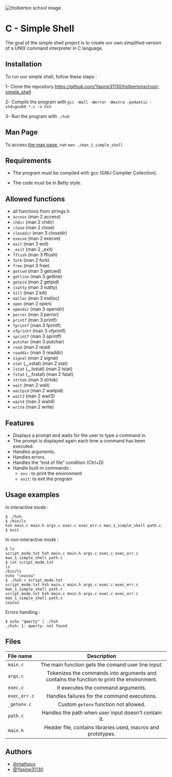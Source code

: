 ![Holberton school image](https://apply.holbertonschool.com/holberton-logo.png)
# C - Simple Shell

The goal of the simple shell project is to create our own simplified version of a UNIX command interpreter in C language.

## Installation

To run our simple shell, follow these steps : 

  1- Clone the repository https://github.com/Yasine31130/holbertonschool-simple_shell
  
  2- Compile the program with `gcc -Wall -Werror -Wextra -pedantic -std=gnu89 *.c -o hsh`

  3- Run the program with `./hsh`

## Man Page 

To access [the man page](https://github.com/Yasine31130/holbertonschool-simple_shell/blob/master/man_1_simple_shell), run `man ./man_1_simple_shell`

## Requirements

- The program must be compiled with gcc (GNU Compiler Collection).

- The code must be in Betty style.
## Allowed functions

-   all functions from strings.h
-   `access`  (man 2 access)
-   `chdir`  (man 2 chdir)
-   `close`  (man 2 close)
-   `closedir`  (man 3 closedir)
-   `execve`  (man 2 execve)
-   `exit`  (man 3 exit)
-   `_exit`  (man 2 _exit)
-   `fflush`  (man 3 fflush)
-   `fork`  (man 2 fork)
-   `free`  (man 3 free)
-   `getcwd`  (man 3 getcwd)
-   `getline`  (man 3 getline)
-   `getpid`  (man 2 getpid)
-   `isatty`  (man 3 isatty)
-   `kill`  (man 2 kill)
-   `malloc`  (man 3 malloc)
-   `open`  (man 2 open)
-   `opendir`  (man 3 opendir)
-   `perror`  (man 3 perror)
-   `printf`  (man 3 printf)
-   `fprintf`  (man 3 fprintf)
-   `vfprintf`  (man 3 vfprintf)
-   `sprintf`  (man 3 sprintf)
-   `putchar`  (man 3 putchar)
-   `read`  (man 2 read)
-   `readdir`  (man 3 readdir)
-   `signal`  (man 2 signal)
-   `stat`  (__xstat) (man 2 stat)
-   `lstat`  (__lxstat) (man 2 lstat)
-   `fstat`  (__fxstat) (man 2 fstat)
-   `strtok`  (man 3 strtok)
-   `wait`  (man 2 wait)
-   `waitpid`  (man 2 waitpid)
-   `wait3`  (man 2 wait3)
-   `wait4`  (man 2 wait4)
-   `write`  (man 2 write)
## Features

- Displays a prompt and waits for the user to type a command in.
- The prompt is displayed again each time a command has been executed.
- Handles arguments.
- Handles errors.
- Handles the “end of file” condition (Ctrl+D)
- Handle built-in commands : 
    - `env` : to print the environment
    - `exit`: to exit the program
## Usage examples
In interactive mode :

```
$ ./hsh
$ /bin/ls
hsh main.c main.h args.c exec.c exec_err.c man_1_simple_shell path.c
$ exit
```
In non-interactive mode :

```
$ ls
script_mode.txt hsh main.c main.h args.c exec.c exec_err.c man_1_simple_shell path.c
$ cat script_mode.txt
ls
/bin/ls
echo "coucou"
$ ./hsh < script_mode.txt
script_mode.txt hsh main.c main.h args.c exec.c exec_err.c man_1_simple_shell path.c
script_mode.txt hsh main.c main.h args.c exec.c exec_err.c man_1_simple_shell path.c
coucou
```
Errors handling :

```
$ echo "qwerty" | ./hsh
./hsh: 1: qwerty: not found
```
## Files

|**File name**|**Description**|
|:-------|:---------:|
|`main.c`|The main function gets the comand user line input.|
|`args.c`|Tokenizes the commands into arguments and contains the function to print the environment.|
|`exec.c`| It executes the command arguments.|
|`exec_err.c`|Handles failures for the command executions.|
|`_getenv.c`|Custom `getenv` function not allowed.|
|`path.c`|Handles the path when user input doesn't contain it.|
|`main.h`|Header file, contains libraries used, macros and prototypes.|


## Authors

- [@mathpvx](https://github.com/mathpvx)
- [@Yasine31130](https://github.com/Yasine31130)

